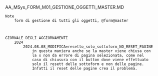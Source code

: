 AA_MSys_FORM_M01_GESTIONE_OGGETTI_MASTER.MD

	Note
		form di gestione di tutti gli oggetti, @form@master



	GIORNALE_DEGLI_AGGIORNAMENTI
		2024
			2024.08.08_MODIFICA=resetto_solo_sottoform_NO_RESET_PAGINE
				in questa maniera anche se la master viene chiusa con 
				la x non da errore di pagina selezionata, come nel
				caso di chiusura con il button dove viene effettuato
				solo il resett delle sottoform e non delle pagine.
				Infatti il reset delle pagine crea il problema.